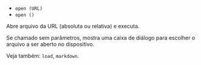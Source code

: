 - `open (URL)`
- `open ()`

Abre arquivo da URL (absoluta ou relativa) e executa.

Se chamado sem parâmetros, mostra uma caixa de diálogo para escolher o arquivo
a ser aberto no dispositivo.

Veja também: `load`, `markdown`.
